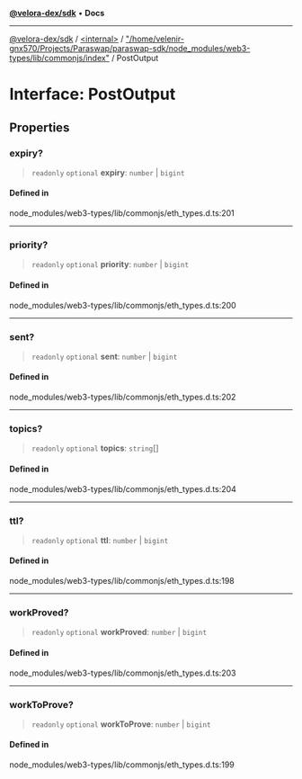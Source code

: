 [**@velora-dex/sdk**](../../../../README.md) • **Docs**

***

[@velora-dex/sdk](../../../../globals.md) / [\<internal\>](../../../README.md) / ["/home/velenir-gnx570/Projects/Paraswap/paraswap-sdk/node\_modules/web3-types/lib/commonjs/index"](../README.md) / PostOutput

# Interface: PostOutput

## Properties

### expiry?

> `readonly` `optional` **expiry**: `number` \| `bigint`

#### Defined in

node\_modules/web3-types/lib/commonjs/eth\_types.d.ts:201

***

### priority?

> `readonly` `optional` **priority**: `number` \| `bigint`

#### Defined in

node\_modules/web3-types/lib/commonjs/eth\_types.d.ts:200

***

### sent?

> `readonly` `optional` **sent**: `number` \| `bigint`

#### Defined in

node\_modules/web3-types/lib/commonjs/eth\_types.d.ts:202

***

### topics?

> `readonly` `optional` **topics**: `string`[]

#### Defined in

node\_modules/web3-types/lib/commonjs/eth\_types.d.ts:204

***

### ttl?

> `readonly` `optional` **ttl**: `number` \| `bigint`

#### Defined in

node\_modules/web3-types/lib/commonjs/eth\_types.d.ts:198

***

### workProved?

> `readonly` `optional` **workProved**: `number` \| `bigint`

#### Defined in

node\_modules/web3-types/lib/commonjs/eth\_types.d.ts:203

***

### workToProve?

> `readonly` `optional` **workToProve**: `number` \| `bigint`

#### Defined in

node\_modules/web3-types/lib/commonjs/eth\_types.d.ts:199
